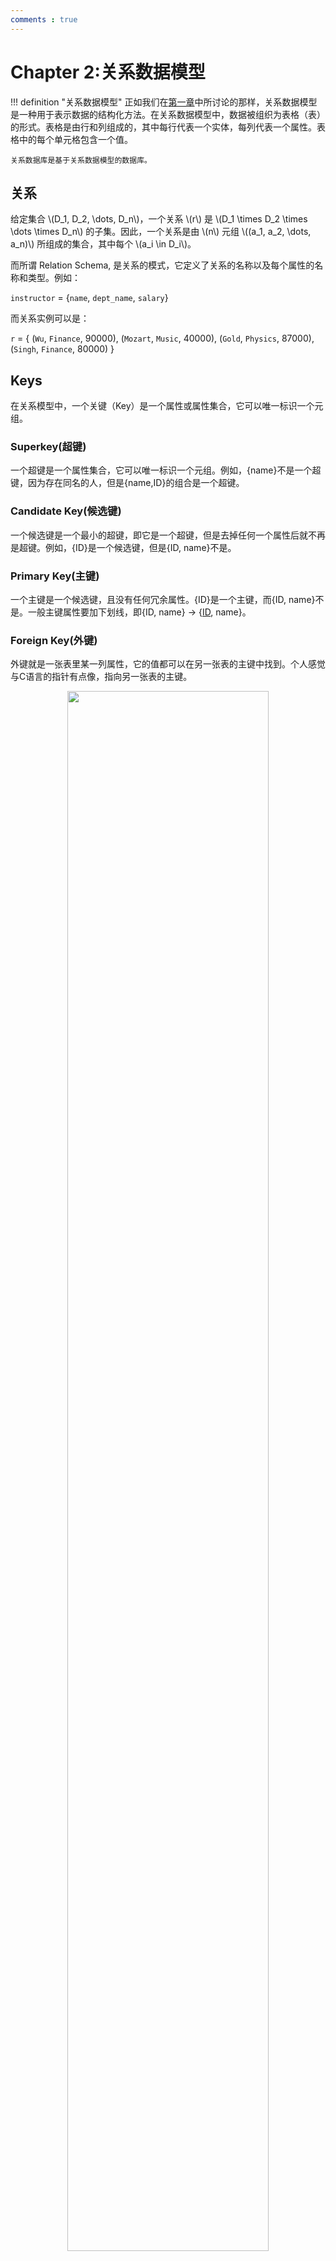 ```yaml
---
comments : true
---
```


# Chapter 2:关系数据模型

!!! definition "关系数据模型"
    正如我们在[第一章](./ch1.md/#data-models数据模型)中所讨论的那样，关系数据模型是一种用于表示数据的结构化方法。在关系数据模型中，数据被组织为表格（表）的形式。表格是由行和列组成的，其中每行代表一个实体，每列代表一个属性。表格中的每个单元格包含一个值。

    关系数据库是基于关系数据模型的数据库。

## 关系

给定集合 \\(D_1, D_2, \dots, D_n\\)，一个关系 \\(r\\) 是 \\(D_1 \times D_2 \times \dots \times D_n\\) 的子集。因此，一个关系是由 \\(n\\) 元组 \\((a_1, a_2, \dots, a_n)\\) 所组成的集合，其中每个 \\(a_i \in D_i\\)。

而所谓 Relation Schema, 是关系的模式，它定义了关系的名称以及每个属性的名称和类型。例如：

`instructor` = {`name`, `dept_name`, `salary`}

而关系实例可以是：

`r` = { (`Wu`, `Finance`, 90000),
      (`Mozart`, `Music`, 40000),
      (`Gold`, `Physics`, 87000),
      (`Singh`, `Finance`, 80000) }

## Keys

在关系模型中，一个关键（Key）是一个属性或属性集合，它可以唯一标识一个元组。

### Superkey(超键)

一个超键是一个属性集合，它可以唯一标识一个元组。例如，{name}不是一个超键，因为存在同名的人，但是{name,ID}的组合是一个超键。

### Candidate Key(候选键)

一个候选键是一个最小的超键，即它是一个超键，但是去掉任何一个属性后就不再是超键。例如，{ID}是一个候选键，但是{ID, name}不是。

### Primary Key(主键)

一个主键是一个候选键，且没有任何冗余属性。{ID}是一个主键，而{ID, name}不是。一般主键属性要加下划线，即{ID, name} -> {<u>ID</u>, name}。

### Foreign Key(外键)

外键就是一张表里某一列属性，它的值都可以在另一张表的主键中找到。个人感觉与C语言的指针有点像，指向另一张表的主键。

<div align="center">
    <img src="../../../image/i109.png" width="80%">
</div>

---

<div align="center">
<img src="../../../image/i110.png" width="80%">
</div>


外键需要参照完整性(Referential integrity)约束，即外键的值必须在被参照的表的主键中存在。

---

## 模式图

有了主键与外键的概念，我们可以画出模式图。例如：

!!! example "大学数据库"
    ![](../../image/i111.png)

---

## 关系查询语言

关系查询语言是用于查询数据库的语言，它可以分为两类：

1. **关系代数**：关系代数是一种形式化的查询语言，它使用一组操作来操作关系。这些操作包括选择、投影、连接、并、差、交等。

2. **关系演算**：关系演算是一种声明性的查询语言，它描述了所需的数据，而不是如何获取数据。关系演算分为两种：元组关系演算和域关系演算。

上面两类语言在计算上是等价的，即可以相互转换。

### 六类基本操作

我们一般使用关系代数来查询数据库，分为如下六类:

#### Select:$\sigma$

选择操作，选择满足条件的元组。表示为$\sigma_{condition}(relation)$。condition是由属性，常量和逻辑运算符(和离散数学一样，使用 \(\lor\), \(\land\), \(\lnot\))组成的条件。例如：$\sigma_{dept_name='Finance'}(instructor)$, 选择出`dept_name`为`Finance`的元组;$\sigma_{salary>80000}(instructor)$, 选择出`salary`大于`80000`的元组。
    <div align="center">
    <img src="../../../image/i112.png" width="60%">
    </div>


#### Project:$\Pi$
    
投影操作，选择满足条件的属性。表示为$\Pi_{attribute}(relation)$。例如：$\Pi_{name, dept_name}(instructor)$, 选择出`name`和`dept_name`属性,组成一个新的关系。
    
<div align="center">
    <img src="../../../image/i113.png" width="60%">
    </div>

#### Union:$\cup$

并操作，合并两个关系。被合并的两个关系必须满足如下条件：

1. 两个关系的属性数目(arity)相同。

2. 属性的域(domain)是兼容的。

例如，要找到所以2009年秋学期与2010年春学期的课，可以这样写：

$\Pi_{course_id}(\sigma_{semester='Fall' \land year=2009}(section)) \cup \Pi_{course_id}(\sigma_{semester='Spring' \land year=2010}(section))$

<div align="center">
    <img src="../../../image/i114.png" width="60%">
    </div>

#### Set Difference:$-$

差操作，返回两个关系的差集。

例如，要找到所有2009年秋学期但不是2010年春学期的课，可以这样写：

$\Pi_{course_id}(\sigma_{semester='Fall' \land year=2009}(section)) - \Pi_{course_id}(\sigma_{semester='Spring' \land year=2010}(section))$

<div align="center">
    <img src="../../../image/i115.png" width="60%">
    </div>

#### Cartesian Product:$\times$

笛卡尔积操作，返回两个关系的笛卡尔积。

例如，要找到所有教授和他们的课程，可以这样写：

$\sigma_{instructor.ID=teaches.ID}(instructor \times teaches)$

<div align="center">
    <img src="../../../image/i116.png" width="60%">
    </div>

注意，两个关系要笛卡尔乘积，需要它们的属性不同。如果有相同的属性名，那么需要用rename操作。

#### Rename:$\rho$

重命名操作，重命名关系或属性。
假设有一个名为 `instructor` 的关系，包含属性 `ID` 和 `name`。

1.  **重命名关系**：

    将 `instructor` 关系重命名为 `professor`：

    $$
        \rho_{professor}(instructor)
        $$

2.  **重命名属性**：

    将 `instructor` 关系中的 `ID` 属性重命名为 `instructor_id`：

    $$
        \rho_{instructor_id, name}(instructor)
        $$

3.  **同时重命名关系和属性**：

    将 `instructor` 关系重命名为 `professor`，并将 `ID` 属性重命名为 `instructor_id`：

    $$
        \rho_{professor(instructor_id, name)}(instructor)
    $$

#### Example

!!! note "🌰"
    === "T1"
        ??? general "Find the names of all instructors in the Physics department, along with the course_id of all courses they have taught"

            $\Pi_{instructor.name,course\text{_}id}(\sigma_{dept\text{_}name="Physics"}(\sigma_{instructor.id=teaches.id}(instructor \times teaches)))$


### Additional Operations

#### Intersection:$\cap$

交操作，返回两个关系的交集。使用公式：

$$
    R \cap S = R - (R - S)
    $$

#### Natural Join:$\bowtie$

自然连接操作，返回两个关系的连接。自然连接是一种特殊的笛卡尔积，它只返回那些在连接属性($R \cap S$)上相等的元组。自然连接满足结合律和交换律。

#### Theta Jion

在自然连接的基础上加上一个条件。

写作：

$$
    R \bowtie_{condition} S
    $$

#### Outer Join: 外连接操作

返回两个关系的连接，同时返回那些在连接属性上不相等的元组。不存在的值用NULL填充。

对于下图的数据表：
<div align="center">
    <img src="../../../image/i117.png" width="60%">
    </div>

1. Left Outer Join: 返回左关系的所有元组，同时返回那些在连接属性上不相等的右关系的元组。

    <div align="center">
    <img src="../../../image/i118.png" width="60%">
    </div>

2. Right Outer Join: 返回右关系的所有元组，同时返回那些在连接属性上不相等的左关系的元组。

    <div align="center">
    <img src="../../../image/i119.png" width="60%">
    </div>

3. Full Outer Join: 返回两个关系的所有元组，同时返回那些在连接属性上不相等的元组。

    <div align="center">
    <img src="../../../image/i120.png" width="60%">
    </div>

??? tips "外连接的表示？"
    ![](../../image/i121.png)

####  半连接操作

半连接会从关系 r 中选择那些与关系 s 中至少一个元组满足连接条件$\theta$的元组。通俗的说，半连接是一种存在性测试，它检查关系 r 中的元组在关系 s 中是否存在满足特定条件的匹配项。

对于命令：select name from instructor where exists (select * from teaches where instructor.ID = teaches.ID and teaches.year = 2022)

1. 选择出 teaches 表中 year 为 2022 的元组。

2. 选择出 instructor 表中 ID 与 teaches 表中 ID 相等的元组。

3. 选择出 instructor 表中 name 属性。

就可以写为如下的半连接：

<div align="center">
    <img src="../../../image/i122.png" width="60%">
    </div>

#### NULL Values

与Null的比较会得到一个新的布尔值：Unknown。

1. Or: True or Unknown = True, False or Unknown = Unknown, Unknown or Unknown = Unknown.

2. And: True and Unknown = Unknown, False and Unknown = False, Unknown and Unknown = Unknown.

3. Not: Not Unknown = Unknown.

#### Assignment: $\leftarrow$

赋值操作，将一个关系赋值给一个变量。

例如：

$$
R \leftarrow \sigma_{dept_name='Finance'}(instructor)
 $$

这个操作将选择出`dept_name`为`Finance`的元组，并将其赋值给变量`R`。


#### Division: $\div$

除法操作，返回两个关系的商。

!!! definition "商的定义"
    给定关系 r(R) 和 s(S)，其中 S 是 R 的子集，r $\div$ s 是满足以下条件的最大关系 t(R-S)：
        
$$
t \times s \subseteq r
$$

简单来说，关系 `r` 除以关系 `s` 的结果是一个关系 `t`，`t` 包含 `r` 中所有与 `s` 中的元组组合后仍然在 `r` 中的元组。

除法可以使用如下的公式表示：

$$
    temp1 \leftarrow \Pi_{R-S}(r) 
    $$


$$
    temp2 \leftarrow \Pi_{R-S}((temp1 \times s) - \Pi_{R-S,S}(r))
    $$


$$
    result \leftarrow temp1 - temp2
    $$

**解释：**

1.  **temp1**:  首先，我们通过投影操作 $\Pi_{R-S}(r)$，从关系 `r` 中选择所有不在关系 `s` 中的属性（R-S），并将结果存储在 `temp1` 中。这相当于找到所有可能出现在结果关系 `t` 中的元组。

2.  **temp2**:  接下来，我们计算 `temp2`。
        *   `(temp1 × s)`:  我们计算 `temp1` 和 `s` 的笛卡尔积。这将 `temp1` 中的每个元组与 `s` 中的每个元组组合在一起。
        *   `\Pi_{R-S,S}(r)`:  我们从关系 `r` 中投影出属性 R-S 和 S，也就是关系 r 的所有属性。
        *   `(temp1 × s) - \Pi_{R-S,S}(r)`:  我们从 `temp1 × s` 中减去 `\Pi_{R-S,S}(r)`。这将删除所有在 `r` 中存在的 `temp1` 和 `s` 的组合。剩下的元组就是那些与 `s` 组合后不在 `r` 中的 `temp1` 元组。
        *   `\Pi_{R-S}((temp1 \times s) - \Pi_{R-S,S}(r))`:  我们从结果中投影出属性 R-S。这将删除所有与 `s` 组合后不在 `r` 中的 `temp1` 元组。

3.  **result**:  最后，我们计算 `temp1 - temp2`。这将从 `temp1` 中删除所有与 `s` 组合后不在 `r` 中的元组。剩下的元组就是关系 `r` 除以关系 `s` 的结果。

### Extended Operations

#### Generalized Projection

在投影操作中允许使用表达式。

例如：

$\Pi_{name, salary*1.1}(instructor)$

#### Aggregation

聚合操作用于对关系中的元组进行汇总计算。它可以分为两种情况：

1.  **没有分组的聚合**:

    当没有指定分组属性时，聚合函数将应用于关系中的所有元组，计算出一个单一的结果。

    表示形式：

    $$
    \gamma_{agg\_func(attribute)}(relation)
    $$

    例如，计算所有教师的平均工资：

    $$
    \gamma_{AVG(salary)}(instructor)
    $$

2.  **有分组的聚合**:

    当指定了分组属性时，关系将首先按照这些属性进行分组，然后聚合函数将分别应用于每个组中的元组，计算出每个组的结果。

    表示形式：

    $$
    \sideset{_{grouping\_attribute_1, \dots, grouping\_attribute_n}}{} \gamma_{agg\_func(attribute)} (relation)
    $$

    例如，按照部门计算教师的平均工资：

    $$
    \sideset{_{dept\_name}}{AVG(salary)}\gamma (instructor)
    $$

在这个例子中，`dept_name` 是分组属性，`AVG(salary)` 是聚合函数。结果将包含每个部门的名称以及该部门教师的平均工资。

<div align="center">
    <img src="../../../image/i123.png" width="80%">
    </div>
